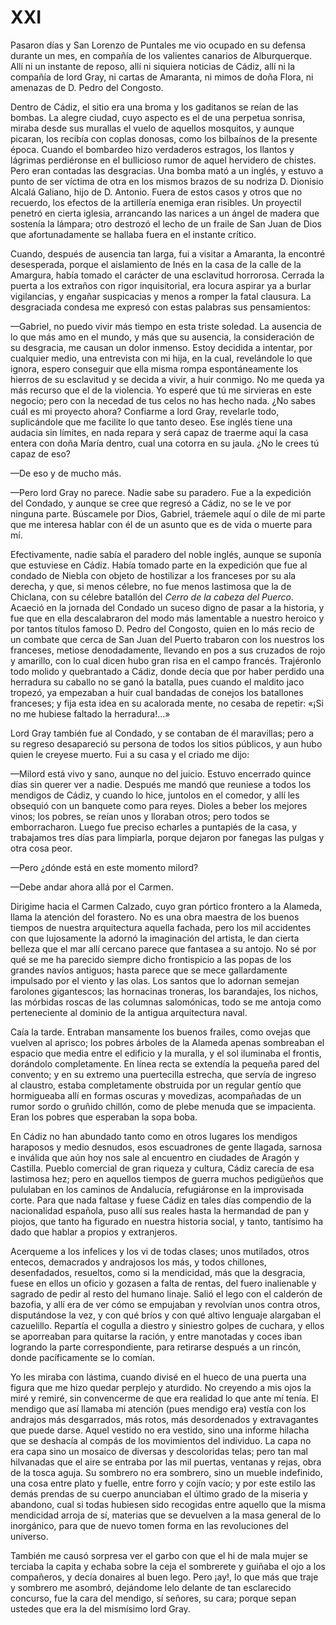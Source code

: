 # XXI

Pasaron días y San Lorenzo de Puntales me vio ocupado en su defensa durante un
mes, en compañía de los valientes canarios de Alburquerque. Allí ni un instante
de reposo, allí ni siquiera noticias de Cádiz, allí ni la compañía de lord
Gray, ni cartas de Amaranta, ni mimos de doña Flora, ni amenazas de D. Pedro
del Congosto.

Dentro de Cádiz, el sitio era una broma y los gaditanos se reían de las bombas.
La alegre ciudad, cuyo aspecto es el de una perpetua sonrisa, miraba desde sus
murallas el vuelo de aquellos mosquitos, y aunque picaran, los recibía con
coplas donosas, como los bilbaínos de la presente época. Cuando el bombardeo
hizo verdaderos estragos, los llantos y lágrimas perdiéronse en el bullicioso
rumor de aquel hervidero de chistes. Pero eran contadas las desgracias. Una
bomba mató a un inglés, y estuvo a punto de ser víctima de otra en los mismos
brazos de su nodriza D. Dionisio Alcalá Galiano, hijo de D. Antonio. Fuera de
estos casos y otros que no recuerdo, los efectos de la artillería enemiga eran
risibles. Un proyectil penetró en cierta iglesia, arrancando las narices a un
ángel de madera que sostenía la lámpara; otro destrozó el lecho de un fraile de
San Juan de Dios que afortunadamente se hallaba fuera en el instante crítico.

Cuando, después de ausencia tan larga, fui a visitar a Amaranta, la encontré
desesperada, porque el aislamiento de Inés en la casa de la calle de la
Amargura, había tomado el carácter de una esclavitud horrorosa. Cerrada la
puerta a los extraños con rigor inquisitorial, era locura aspirar ya a burlar
vigilancias, y engañar suspicacias y menos a romper la fatal clausura. La
desgraciada condesa me expresó con estas palabras sus pensamientos:

—Gabriel, no puedo vivir más tiempo en esta triste soledad. La ausencia de lo
que más amo en el mundo, y más que su ausencia, la consideración de su
desgracia, me causan un dolor inmenso. Estoy decidida a intentar, por cualquier
medio, una entrevista con mi hija, en la cual, revelándole lo que ignora,
espero conseguir que ella misma rompa espontáneamente los hierros de su
esclavitud y se decida a vivir, a huir conmigo. No me queda ya más recurso que
el de la violencia. Yo esperé que tú me sirvieras en este negocio; pero con la
necedad de tus celos no has hecho nada. ¿No sabes cuál es mi proyecto ahora?
Confiarme a lord Gray, revelarle todo, suplicándole que me facilite lo que
tanto deseo. Ese inglés tiene una audacia sin límites, en nada repara y será
capaz de traerme aquí la casa entera con doña María dentro, cual una cotorra en
su jaula. ¿No le crees tú capaz de eso?

—De eso y de mucho más.

—Pero lord Gray no parece. Nadie sabe su paradero. Fue a la expedición del
Condado, y aunque se cree que regresó a Cádiz, no se le ve por ninguna parte.
Búscamele por Dios, Gabriel, tráemele aquí o dile de mi parte que me interesa
hablar con él de un asunto que es de vida o muerte para mí.

Efectivamente, nadie sabía el paradero del noble inglés, aunque se suponía que
estuviese en Cádiz. Había tomado parte en la expedición que fue al condado de
Niebla con objeto de hostilizar a los franceses por su ala derecha, y que, si
menos célebre, no fue menos lastimosa que la de Chiclana, con su célebre
batallón del *Cerro de la cabeza del Puerco*. Acaeció en la jornada del Condado
un suceso digno de pasar a la historia, y fue que en ella descalabraron del
modo más lamentable a nuestro heroico y por tantos títulos famoso D. Pedro del
Congosto, quien en lo más recio de un combate que cerca de San Juan del Puerto
trabaron con los nuestros los franceses, metiose denodadamente, llevando en pos
a sus cruzados de rojo y amarillo, con lo cual dicen hubo gran risa en el campo
francés. Trajéronlo todo molido y quebrantado a Cádiz, donde decía que por
haber perdido una herradura su caballo no se ganó la batalla, pues cuando el
maldito jaco tropezó, ya empezaban a huir cual bandadas de conejos los
batallones franceses; y fija esta idea en su acalorada mente, no cesaba de
repetir: «¡Si no me hubiese faltado la herradura!...»

Lord Gray también fue al Condado, y se contaban de él maravillas; pero a su
regreso desapareció su persona de todos los sitios públicos, y aun hubo quien
le creyese muerto. Fui a su casa y el criado me dijo:

—Milord está vivo y sano, aunque no del juicio. Estuvo encerrado quince días
sin querer ver a nadie. Después me mandó que reuniese a todos los mendigos de
Cádiz, y cuando lo hice, juntolos en el comedor, y allí les obsequió con un
banquete como para reyes. Dioles a beber los mejores vinos; los pobres, se
reían unos y lloraban otros; pero todos se emborracharon. Luego fue preciso
echarles a puntapiés de la casa, y trabajamos tres días para limpiarla, porque
dejaron por fanegas las pulgas y otra cosa peor.

—Pero ¿dónde está en este momento milord?

—Debe andar ahora allá por el Carmen.

Dirigime hacia el Carmen Calzado, cuyo gran pórtico frontero a la Alameda,
llama la atención del forastero. No es una obra maestra de los buenos tiempos
de nuestra arquitectura aquella fachada, pero los mil accidentes con que
lujosamente la adornó la imaginación del artista, le dan cierta belleza que el
mar allí cercano parece que fantasea a su antojo. No sé por qué se me ha
parecido siempre dicho frontispicio a las popas de los grandes navíos antiguos;
hasta parece que se mece gallardamente impulsado por el viento y las olas. Los
santos que lo adornan semejan farolones gigantescos; las hornacinas troneras,
los barandajes, los nichos, las mórbidas roscas de las columnas salomónicas,
todo se me antoja como perteneciente al dominio de la antigua arquitectura
naval.

Caía la tarde. Entraban mansamente los buenos frailes, como ovejas que vuelven
al aprisco; los pobres árboles de la Alameda apenas sombreaban el espacio que
media entre el edificio y la muralla, y el sol iluminaba el frontis, dorándolo
completamente. En línea recta se extendía la pequeña pared del convento; y en
su extremo una puertecilla estrecha, que servía de ingreso al claustro, estaba
completamente obstruida por un regular gentío que hormigueaba allí en formas
oscuras y movedizas, acompañadas de un rumor sordo o gruñido chillón, como de
plebe menuda que se impacienta. Eran los pobres que esperaban la sopa boba.

En Cádiz no han abundado tanto como en otros lugares los mendigos haraposos
y medio desnudos, esos escuadrones de gente llagada, sarnosa e inválida que aún
hoy nos sale al encuentro en ciudades de Aragón y Castilla. Pueblo comercial de
gran riqueza y cultura, Cádiz carecía de esa lastimosa hez; pero en aquellos
tiempos de guerra muchos pedigüeños que pululaban en los caminos de Andalucía,
refugiáronse en la improvisada corte. Para que nada faltase y fuese Cádiz en
tales días compendio de la nacionalidad española, puso allí sus reales hasta la
hermandad de pan y piojos, que tanto ha figurado en nuestra historia social,
y tanto, tantísimo ha dado que hablar a propios y extranjeros.

Acerqueme a los infelices y los vi de todas clases; unos mutilados, otros
entecos, demacrados y andrajosos los más, y todos chillones, desenfadados,
resueltos, como si la mendicidad, más que la desgracia, fuese en ellos un
oficio y gozasen a falta de rentas, del fuero inalienable y sagrado de pedir al
resto del humano linaje. Salió el lego con el calderón de bazofia, y allí era
de ver cómo se empujaban y revolvían unos contra otros, disputándose la vez,
y con qué bríos y con qué altivo lenguaje alargaban el cazuelillo. Repartía el
cogulla a diestro y siniestro golpes de cuchara, y ellos se aporreaban para
quitarse la ración, y entre manotadas y coces iban logrando la parte
correspondiente, para retirarse después a un rincón, donde pacíficamente se lo
comían.

Yo les miraba con lástima, cuando divisé en el hueco de una puerta una figura
que me hizo quedar perplejo y aturdido. No creyendo a mis ojos la miré
y remiré, sin convencerme de que era realidad lo que ante mí tenía. El mendigo
que así llamaba mi atención (pues mendigo era) vestía con los andrajos más
desgarrados, más rotos, más desordenados y extravagantes que puede darse. Aquel
vestido no era vestido, sino una informe hilacha que se deshacía al compás de
los movimientos del individuo. La capa no era capa sino un mosaico de diversas
y descoloridas telas; pero tan mal hilvanadas que el aire se entraba por las
mil puertas, ventanas y rejas, obra de la tosca aguja. Su sombrero no era
sombrero, sino un mueble indefinido, una cosa entre plato y fuelle, entre forro
y cojín vacío; y por este estilo las demás prendas de su cuerpo anunciaban el
último grado de la miseria y abandono, cual si todas hubiesen sido recogidas
entre aquello que la misma mendicidad arroja de sí, materias que se devuelven
a la masa general de lo inorgánico, para que de nuevo tomen forma en las
revoluciones del universo.

También me causó sorpresa ver el garbo con que el hi de mala mujer se terciaba
la capita y echaba sobre la ceja el sombrerete y guiñaba el ojo a los
compañeros, y decía donaires al buen lego. Pero ¡ay!, lo que más que traje
y sombrero me asombró, dejándome lelo delante de tan esclarecido concurso, fue
la cara del mendigo, sí señores, su cara; porque sepan ustedes que era la del
mismísimo lord Gray.
